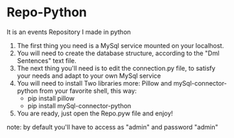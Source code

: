 # Repo-Python
It is an events Repository I made in python

1. The first thing you need is a MySql service mounted on your localhost.
2. You will need to create the database structure, according to the "Dml Sentences" text file.
3. The next thing you'll need is to edit the connection.py file, to satisfy your needs and adapt to your own MySql service
4. You will need to install Two libraries more: Pillow and mySql-connector-python from your favorite shell, this way:
    - pip install pillow
    - pip install mySql-connector-python
5. You are ready, just open the Repo.pyw file and enjoy!

note: by default you'll have to access as "admin" and password "admin"
